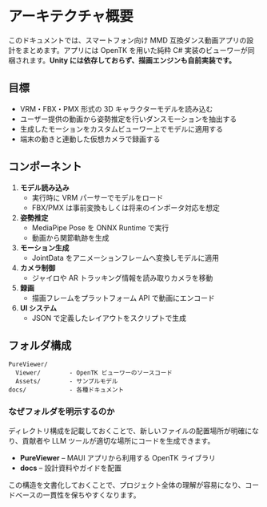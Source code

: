 # アーキテクチャ概要

このドキュメントでは、スマートフォン向け MMD 互換ダンス動画アプリの設計をまとめます。アプリには OpenTK を用いた純粋 C# 実装のビューワーが同梱されます。**Unity には依存しておらず、描画エンジンも自前実装です。**

## 目標

- VRM・FBX・PMX 形式の 3D キャラクターモデルを読み込む
- ユーザー提供の動画から姿勢推定を行いダンスモーションを抽出する
- 生成したモーションをカスタムビューワー上でモデルに適用する
- 端末の動きと連動した仮想カメラで録画する

## コンポーネント

1. **モデル読み込み**
   - 実行時に VRM パーサーでモデルをロード
   - FBX/PMX は事前変換もしくは将来のインポータ対応を想定
2. **姿勢推定**
   - MediaPipe Pose を ONNX Runtime で実行
   - 動画から関節軌跡を生成
3. **モーション生成**
   - JointData をアニメーションフレームへ変換しモデルに適用
4. **カメラ制御**
   - ジャイロや AR トラッキング情報を読み取りカメラを移動
5. **録画**
   - 描画フレームをプラットフォーム API で動画にエンコード
6. **UI システム**
   - JSON で定義したレイアウトをスクリプトで生成

## フォルダ構成

```text
PureViewer/
  Viewer/        - OpenTK ビューワーのソースコード
  Assets/        - サンプルモデル
docs/            - 各種ドキュメント
```

### なぜフォルダを明示するのか

ディレクトリ構成を記載しておくことで、新しいファイルの配置場所が明確になり、貢献者や LLM ツールが適切な場所にコードを生成できます。

- **PureViewer** – MAUI アプリから利用する OpenTK ライブラリ
- **docs** – 設計資料やガイドを配置

この構造を文書化しておくことで、プロジェクト全体の理解が容易になり、コードベースの一貫性を保ちやすくなります。
